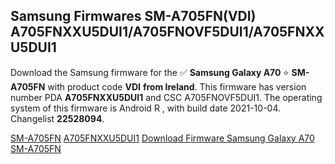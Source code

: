 <h2>Samsung Firmwares SM-A705FN(VDI) A705FNXXU5DUI1/A705FNOVF5DUI1/A705FNXXU5DUI1</h2>
Download the Samsung firmware for the ✅ <strong>Samsung Galaxy A70 </strong> ⭐ <strong>SM-A705FN</strong> with product code <strong>VDI</strong> <strong> from Ireland</strong>. This firmware has version number PDA <strong>A705FNXXU5DUI1</strong> and CSC A705FNOVF5DUI1. The operating system of this firmware is Android R , with build date 2021-10-04. Changelist <strong>22528094</strong>.


[SM-A705FN](https://samfirm.shop/samsung/model/SM-A705FN)
[A705FNXXU5DUI1](https://samfirm.shop/samsung/pda/A705FNXXU5DUI1)
[Download Firmware Samsung Galaxy A70 SM-A705FN](https://samfirm.shop/samsung/firmware/462611)

